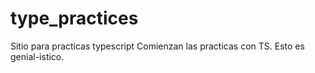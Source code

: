 # type_practices
Sitio para practicas typescript
Comienzan las practicas con TS. Esto es genial-istico.